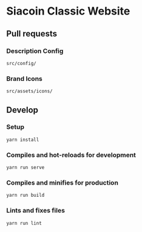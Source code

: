 # Siacoin Classic Website

## Pull requests

### Description Config

`src/config/`

### Brand Icons

`src/assets/icons/`

## Develop

### Setup

```
yarn install
```

### Compiles and hot-reloads for development

```
yarn run serve
```

### Compiles and minifies for production

```
yarn run build
```

### Lints and fixes files

```
yarn run lint
```
